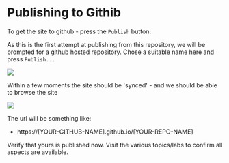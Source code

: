 # Publishing to Githib

To get the site to github - press the `Publish` button:

As this is the first attempt at publishing from this repository, we will be prompted for a github hosted repository. Chose a suitable name here and press `Publish...`

![](img/09.png)

Within a few moments the site should be 'synced' - and we should be able to browse the site 

![](img/11.png)

The url will be something like:

- https://[YOUR-GITHUB-NAME].github.io/[YOUR-REPO-NAME]

Verify that yours is published now. Visit the various topics/labs to confirm all aspects are available.

